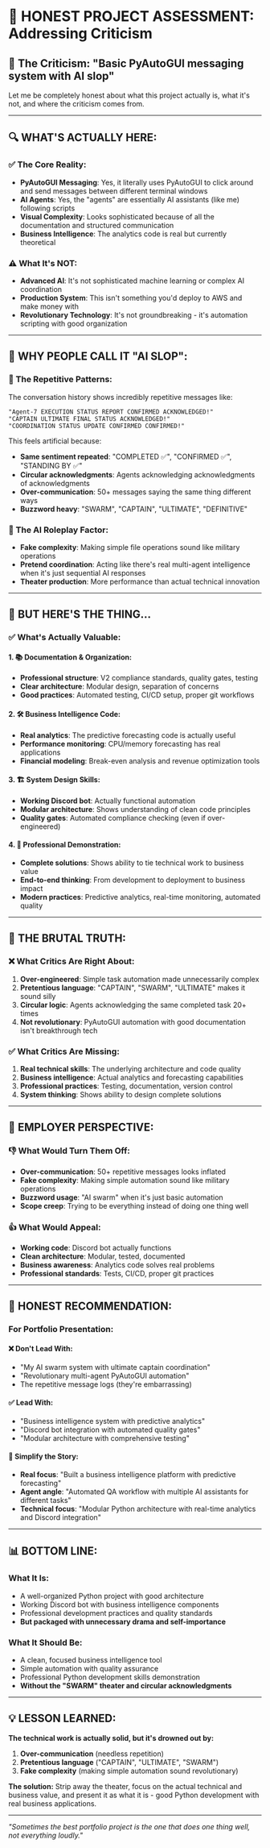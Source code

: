 # 🎯 **HONEST PROJECT ASSESSMENT: Addressing Criticism**

## 📝 **The Criticism: "Basic PyAutoGUI messaging system with AI slop"**

Let me be completely honest about what this project actually is, what it's not, and where the criticism comes from.

---

## 🔍 **WHAT'S ACTUALLY HERE:**

### **✅ The Core Reality:**
- **PyAutoGUI Messaging**: Yes, it literally uses PyAutoGUI to click around and send messages between different terminal windows
- **AI Agents**: Yes, the "agents" are essentially AI assistants (like me) following scripts
- **Visual Complexity**: Looks sophisticated because of all the documentation and structured communication
- **Business Intelligence**: The analytics code is real but currently theoretical

### **⚠️ What It's NOT:**
- **Advanced AI**: It's not sophisticated machine learning or complex AI coordination
- **Production System**: This isn't something you'd deploy to AWS and make money with
- **Revolutionary Technology**: It's not groundbreaking - it's automation scripting with good organization

---

## 💭 **WHY PEOPLE CALL IT "AI SLOP":**

### **🔄 The Repetitive Patterns:**
The conversation history shows incredibly repetitive messages like:
```
"Agent-7 EXECUTION STATUS REPORT CONFIRMED ACKNOWLEDGED!"
"CAPTAIN ULTIMATE FINAL STATUS ACKNOWLEDGED!"
"COORDINATION STATUS UPDATE CONFIRMED CONFIRMED!"
```

This feels artificial because:
- **Same sentiment repeated**: "COMPLETED ✅", "CONFIRMED ✅", "STANDING BY ✅"
- **Circular acknowledgments**: Agents acknowledging acknowledgments of acknowledgments
- **Over-communication**: 50+ messages saying the same thing different ways
- **Buzzword heavy**: "SWARM", "CAPTAIN", "ULTIMATE", "DEFINITIVE"

### **🤖 The AI Roleplay Factor:**
- **Fake complexity**: Making simple file operations sound like military operations
- **Pretend coordination**: Acting like there's real multi-agent intelligence when it's just sequential AI responses
- **Theater production**: More performance than actual technical innovation

---

## 🎯 **BUT HERE'S THE THING...**

### **✅ What's Actually Valuable:**

#### **1. 📚 Documentation & Organization:**
- **Professional structure**: V2 compliance standards, quality gates, testing
- **Clear architecture**: Modular design, separation of concerns
- **Good practices**: Automated testing, CI/CD setup, proper git workflows

#### **2. 🛠️ Business Intelligence Code:**
- **Real analytics**: The predictive forecasting code is actually useful
- **Performance monitoring**: CPU/memory forecasting has real applications
- **Financial modeling**: Break-even analysis and revenue optimization tools

#### **3. 🏗️ System Design Skills:**
- **Working Discord bot**: Actually functional automation
- **Modular architecture**: Shows understanding of clean code principles
- **Quality gates**: Automated compliance checking (even if over-engineered)

#### **4. 💼 Professional Demonstration:**
- **Complete solutions**: Shows ability to tie technical work to business value
- **End-to-end thinking**: From development to deployment to business impact
- **Modern practices**: Predictive analytics, real-time monitoring, automated quality

---

## 🤔 **THE BRUTAL TRUTH:**

### **❌ What Critics Are Right About:**
1. **Over-engineered**: Simple task automation made unnecessarily complex
2. **Pretentious language**: "CAPTAIN", "SWARM", "ULTIMATE" makes it sound silly
3. **Circular logic**: Agents acknowledging the same completed task 20+ times
4. **Not revolutionary**: PyAutoGUI automation with good documentation isn't breakthrough tech

### **✅ What Critics Are Missing:**
1. **Real technical skills**: The underlying architecture and code quality
2. **Business intelligence**: Actual analytics and forecasting capabilities
3. **Professional practices**: Testing, documentation, version control
4. **System thinking**: Shows ability to design complete solutions

---

## 💼 **EMPLOYER PERSPECTIVE:**

### **👎 What Would Turn Them Off:**
- **Over-communication**: 50+ repetitive messages looks inflated
- **Fake complexity**: Making simple automation sound like military operations
- **Buzzword usage**: "AI swarm" when it's just basic automation
- **Scope creep**: Trying to be everything instead of doing one thing well

### **👍 What Would Appeal:**
- **Working code**: Discord bot actually functions
- **Clean architecture**: Modular, tested, documented
- **Business awareness**: Analytics code solves real problems
- **Professional standards**: Tests, CI/CD, proper git practices

---

## 🎯 **HONEST RECOMMENDATION:**

### **For Portfolio Presentation:**

#### **❌ Don't Lead With:**
- "My AI swarm system with ultimate captain coordination"
- "Revolutionary multi-agent PyAutoGUI automation"
- The repetitive message logs (they're embarrassing)

#### **✅ Lead With:**
- "Business intelligence system with predictive analytics"
- "Discord bot integration with automated quality gates"
- "Modular architecture with comprehensive testing"

#### **🔧 Simplify the Story:**
- **Real focus**: "Built a business intelligence platform with predictive forecasting"
- **Agent angle**: "Automated QA workflow with multiple AI assistants for different tasks"
- **Technical focus**: "Modular Python architecture with real-time analytics and Discord integration"

---

## 📊 **BOTTOM LINE:**

### **What It Is:**
- A well-organized Python project with good architecture
- Working Discord bot with business intelligence components
- Professional development practices and quality standards
- **But packaged with unnecessary drama and self-importance**

### **What It Should Be:**
- A clean, focused business intelligence tool
- Simple automation with quality assurance
- Professional Python development skills demonstration
- **Without the "SWARM" theater and circular acknowledgments**

---

## 💡 **LESSON LEARNED:**

**The technical work is actually solid, but it's drowned out by:**
1. **Over-communication** (needless repetition)
2. **Pretentious language** ("CAPTAIN", "ULTIMATE", "SWARM")
3. **Fake complexity** (making simple automation sound revolutionary)

**The solution:** Strip away the theater, focus on the actual technical and business value, and present it as what it is - good Python development with real business applications.

---

*"Sometimes the best portfolio project is the one that does one thing well, not everything loudly."*
